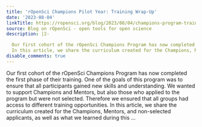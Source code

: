 ```yaml
---
title: 'rOpenSci Champions Pilot Year: Training Wrap-Up'
date: '2023-08-04'
linkTitle: https://ropensci.org/blog/2023/08/04/champions-program-training/
source: Blog on rOpenSci - open tools for open science
description: |2-

  Our first cohort of the rOpenSci Champions Program has now completed the first phase of their training. One of the goals of this program was to ensure that all participants gained new skills and understanding. We wanted to support Champions and Mentors, but also those who applied to the program but were not selected. Therefore we ensured that all groups had access to different training opportunities.
  In this article, we share the curriculum created for the Champions, Mentors, and non-selected applicants, as well as what we learned during this ...
disable_comments: true
---
```


Our first cohort of the rOpenSci Champions Program has now completed the first phase of their training. One of the goals of this program was to ensure that all participants gained new skills and understanding. We wanted to support Champions and Mentors, but also those who applied to the program but were not selected. Therefore we ensured that all groups had access to different training opportunities.
In this article, we share the curriculum created for the Champions, Mentors, and non-selected applicants, as well as what we learned during this ...